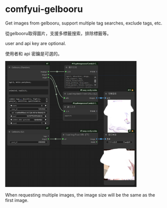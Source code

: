# comfyui-gelbooru
Get images from gelbooru, support multiple tag searches, exclude tags, etc.

從gelbooru取得圖片，支援多標籤搜索，排除標籤等。


user and api key are optional.

使用者和 api 密鑰是可選的。

<img src='raandid.png' width='420'>

When requesting multiple images, the image size will be the same as the first image.

